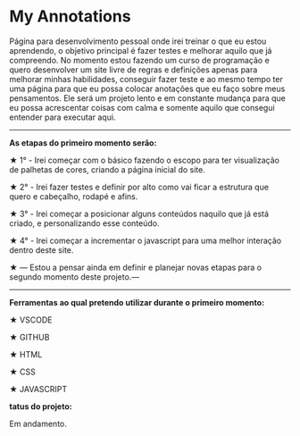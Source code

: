 <h1 color:"red;"> My Annotations </h1>

  <p> Página para desenvolvimento pessoal onde irei treinar o que eu estou aprendendo, o objetivo principal é fazer testes e melhorar aquilo que já compreendo. No momento estou fazendo um curso de programação e quero desenvolver um site livre de regras e definições apenas para melhorar minhas habilidades, conseguir fazer teste e ao mesmo tempo ter uma página para que eu possa colocar anotações que eu faço sobre meus pensamentos.
Ele será um projeto lento e em constante mudança para que eu possa acrescentar coisas com calma e somente aquilo que consegui entender para executar aqui.</p>

<hr> 

<p> <b> As etapas do primeiro momento serão:</b> </p>
<p>    ★ 1° - Irei começar com o básico fazendo o escopo para ter visualização de palhetas de cores, criando a página inicial do site. </p>
<p>    ★ 2° - Irei fazer testes e definir por alto como vai ficar a estrutura que quero e cabeçalho, rodapé e  afins. </p>
<p>    ★ 3° - Irei começar a posicionar alguns conteúdos naquilo que já está criado, e personalizando esse conteúdo. </p>
<p>    ★ 4° - Irei começar a incrementar o javascript para uma melhor interação dentro deste site.
<p>    ★ — Estou a pensar ainda em definir e planejar novas etapas para o segundo momento deste projeto.— </p>
 
<hr>

<p> <b> Ferramentas ao qual pretendo utilizar durante o primeiro momento:</b> </p>

<p>   ★ VSCODE </p>
<p>   ★ GITHUB </p>
<p>   ★ HTML </p>
<p>   ★ CSS </p>
<p>   ★ JAVASCRIPT </p>
  

<p> <b> tatus do projeto: </b> </p>

<p> Em andamento. </p>

